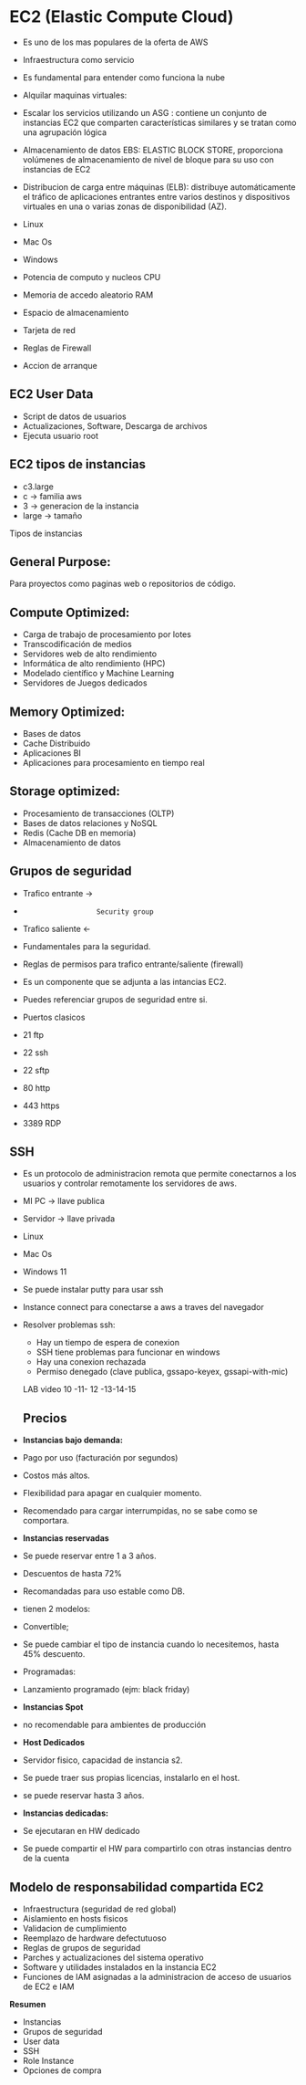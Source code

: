 # EC2 (Elastic Compute Cloud)
* Es uno de los mas populares de la oferta de AWS
* Infraestructura como servicio
* Es fundamental para entender como funciona la nube

* Alquilar maquinas virtuales: 
* Escalar los servicios utilizando un ASG : contiene un conjunto de instancias EC2 que comparten características similares y se tratan como una agrupación lógica
* Almacenamiento de datos EBS: ELASTIC BLOCK STORE, proporciona volúmenes de almacenamiento de nivel de bloque para su uso con instancias de EC2
* Distribucion de carga entre máquinas (ELB): distribuye automáticamente el tráfico de aplicaciones entrantes entre varios destinos y dispositivos virtuales en una o varias zonas de disponibilidad (AZ).

* Linux
* Mac Os
* Windows

* Potencia de computo y nucleos CPU
* Memoria de accedo aleatorio RAM
* Espacio de almacenamiento
* Tarjeta de red
* Reglas de Firewall
* Accion de arranque

## EC2 User Data
* Script de datos de usuarios
* Actualizaciones, Software, Descarga de archivos
* Ejecuta usuario root

## EC2 tipos de instancias

* c3.large
* c -> familia aws
* 3 -> generacion de la instancia
* large -> tamaño

Tipos de instancias

## General Purpose:
Para proyectos como paginas web o repositorios de código.

## Compute Optimized:
* Carga de trabajo de procesamiento por lotes
* Transcodificación de medios
* Servidores web de alto rendimiento
* Informática de alto rendimiento (HPC)
* Modelado científico y Machine Learning
* Servidores de Juegos dedicados

## Memory Optimized:
* Bases de datos
* Cache Distribuido
* Aplicaciones BI
* Aplicaciones para procesamiento en tiempo real

## Storage optimized:
* Procesamiento de transacciones (OLTP)
* Bases de datos relaciones y NoSQL
* Redis (Cache DB en memoria)
* Almacenamiento de datos

## Grupos de seguridad

* Trafico entrante ->
*                       Security group
* Trafico saliente <-
* Fundamentales para la seguridad.
* Reglas de permisos para trafico entrante/saliente (firewall)
* Es un componente que se adjunta a las intancias EC2.
* Puedes referenciar grupos de seguridad entre si.

* Puertos clasicos
* 21 ftp
* 22 ssh
* 22 sftp
* 80 http
* 443 https
* 3389 RDP

## SSH
* Es un protocolo de administracion remota que permite conectarnos a los usuarios y controlar remotamente los servidores de aws.
* MI PC -> llave publica
* Servidor -> llave privada
* Linux
* Mac Os
* Windows 11
* Se puede instalar putty para usar ssh
* Instance connect para conectarse a aws a traves del navegador
* Resolver problemas ssh: 
  * Hay un tiempo de espera de conexion
  * SSH tiene problemas para funcionar en windows 
  * Hay una conexion rechazada
  * Permiso denegado (clave publica, gssapo-keyex, gssapi-with-mic)
  
  LAB video 10 -11- 12 -13-14-15
  
  ## Precios
* **Instancias bajo demanda:**
* Pago por uso (facturación por segundos)
* Costos más altos.
* Flexibilidad para apagar en cualquier momento.
* Recomendado para cargar interrumpidas, no se sabe como se comportara.

* **Instancias reservadas**
* Se puede reservar entre 1 a 3 años.
* Descuentos de hasta 72%
* Recomandadas para uso estable como DB.
* tienen 2 modelos:
* Convertible;
* Se puede cambiar el tipo de instancia cuando lo necesitemos, hasta 45% descuento.
* Programadas:
* Lanzamiento programado (ejm: black friday)

* **Instancias Spot**
* no recomendable para ambientes de producción

* **Host Dedicados**
* Servidor fisico, capacidad de instancia s2.
* Se puede traer sus propias licencias, instalarlo en el host.
* se puede reservar hasta 3 años.

* **Instancias dedicadas:**
* Se ejecutaran en HW dedicado
* Se puede compartir el HW para compartirlo con otras instancias dentro de la cuenta

## Modelo de responsabilidad compartida EC2
* Infraestructura (seguridad de red global)
* Aislamiento en hosts fisicos
* Validacion de cumplimiento
* Reemplazo de hardware defectutuoso
* Reglas de grupos de seguridad
* Parches y actualizaciones del sistema operativo
* Software y utilidades instalados en la instancia EC2
* Funciones de IAM asignadas a la administracion de acceso de usuarios de EC2 e IAM

**Resumen**
* Instancias
* Grupos de seguridad
* User data
* SSH
* Role Instance
* Opciones de compra
